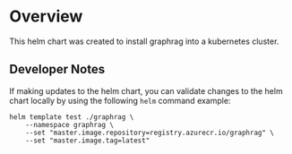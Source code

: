 # Overview

This helm chart was created to install graphrag into a kubernetes cluster.

## Developer Notes
If making updates to the helm chart, you can validate changes to the helm chart locally by using the following `helm` command example:

```shell
helm template test ./graphrag \
    --namespace graphrag \
    --set "master.image.repository=registry.azurecr.io/graphrag" \
    --set "master.image.tag=latest"
```
